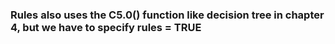 ### Rules also uses the C5.0() function like decision tree in chapter 4, but we have to specify rules = TRUE

